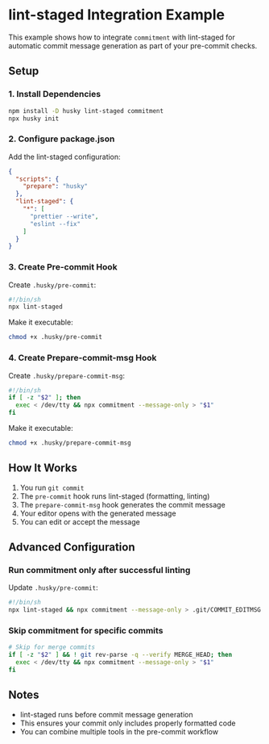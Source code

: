 # lint-staged Integration Example

This example shows how to integrate `commitment` with lint-staged for automatic commit message generation as part of your pre-commit checks.

## Setup

### 1. Install Dependencies

```bash
npm install -D husky lint-staged commitment
npx husky init
```

### 2. Configure package.json

Add the lint-staged configuration:

```json
{
  "scripts": {
    "prepare": "husky"
  },
  "lint-staged": {
    "*": [
      "prettier --write",
      "eslint --fix"
    ]
  }
}
```

### 3. Create Pre-commit Hook

Create `.husky/pre-commit`:

```bash
#!/bin/sh
npx lint-staged
```

Make it executable:

```bash
chmod +x .husky/pre-commit
```

### 4. Create Prepare-commit-msg Hook

Create `.husky/prepare-commit-msg`:

```bash
#!/bin/sh
if [ -z "$2" ]; then
  exec < /dev/tty && npx commitment --message-only > "$1"
fi
```

Make it executable:

```bash
chmod +x .husky/prepare-commit-msg
```

## How It Works

1. You run `git commit`
2. The `pre-commit` hook runs lint-staged (formatting, linting)
3. The `prepare-commit-msg` hook generates the commit message
4. Your editor opens with the generated message
5. You can edit or accept the message

## Advanced Configuration

### Run commitment only after successful linting

Update `.husky/pre-commit`:

```bash
#!/bin/sh
npx lint-staged && npx commitment --message-only > .git/COMMIT_EDITMSG
```

### Skip commitment for specific commits

```bash
# Skip for merge commits
if [ -z "$2" ] && ! git rev-parse -q --verify MERGE_HEAD; then
  exec < /dev/tty && npx commitment --message-only > "$1"
fi
```

## Notes

- lint-staged runs before commit message generation
- This ensures your commit only includes properly formatted code
- You can combine multiple tools in the pre-commit workflow

